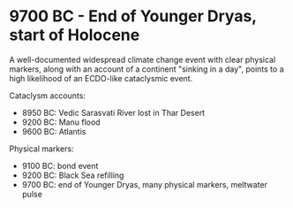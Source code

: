 # 9700 BC - End of Younger Dryas, start of Holocene

A well-documented widespread climate change event with clear physical markers, along with an account of a continent "sinking in a day", points to a high likelihood of an ECDO-like cataclysmic event.

Cataclysm accounts:
- 8950 BC: Vedic Sarasvati River lost in Thar Desert
- 9200 BC: Manu flood
- 9600 BC: Atlantis

Physical markers:
- 9100 BC: bond event
- 9200 BC: Black Sea refilling
- 9700 BC: end of Younger Dryas, many physical markers, meltwater pulse